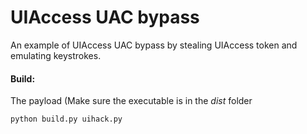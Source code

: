 # UIAccess UAC bypass

An example of UIAccess UAC bypass by stealing UIAccess token and emulating keystrokes.

#### Build:
The payload (Make sure the executable is in the *dist* folder

`python build.py uihack.py`
